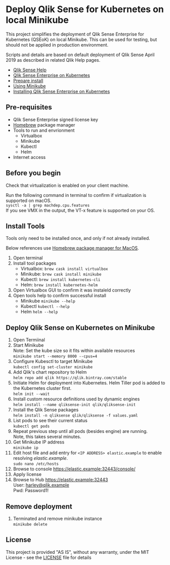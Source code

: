 # Deploy Qlik Sense for Kubernetes on local Minikube

This project simplifies the deployment of Qlik Sense Enterprise for Kubernetes (QSEoK) on local Minikube. This can be used for testing, but should not be applied in production environment. 

Scripts and details are based on default deployment of Qlik Sense April 2019 as described in related Qlik Help pages.

* [Qlik Sense Help](https://help.qlik.com/en-US/sense/Content/Sense_Helpsites/Home.htm)
* [Qlik Sense Enterprise on Kubernetes](https://help.qlik.com/en-US/sense/April2019/Subsystems/PlanningQlikSenseDeployments/Content/Sense_Deployment/Deploying-Qlik-Sense-multi-cloud-Efe.htm)
* [Prepare install](https://help.qlik.com/en-US/sense/April2019/Subsystems/PlanningQlikSenseDeployments/Content/Sense_Deployment/Preparing-Qlik-Sense-multi-cloud-Efe.htm)
* [Using Minikube](https://help.qlik.com/en-US/sense/April2019/Subsystems/PlanningQlikSenseDeployments/Content/Sense_Deployment/using-minikube-qseok.htm)
* [Installing Qlik Sense Enterprise on Kubernetes](https://help.qlik.com/en-US/sense/April2019/Subsystems/PlanningQlikSenseDeployments/Content/Sense_Deployment/Installing-Qlik-Sense-multi-cloud-Efe.htm)

## Pre-requisites

- Qlik Sense Enterprise signed license key
- [Homebrew](https://brew.sh/) package manager
- Tools to run and envrionment 
    - Virtualbox
    - Minikube
    - Kubectl
    - Helm
- Internet access

## Before you begin 

Check that virtualization is enabled on your client machine. 

Run the following command in terminal to confirm if virtualization is supported on macOS.
<br/>`sysctl -a | grep machdep.cpu.features`
<br/>If you see VMX in the output, the VT-x feature is supported on your OS.

## Install Tools
Tools only need to be installed once, and only if not already installed. 

Below references use [Homebrew package manager for MacOS](https://brew.sh/). 

1. Open terminal
1. Install tool packages 
    - Virtualbox: `brew cask install virtualbox`
    - Minikube: `brew cask install minikube`
    - Kubectl: `brew install kubernetes-cli`
    - Helm: `brew install kubernetes-helm`
1. Open Virtualbox GUI to confirm it was instaleld correctly 
1. Open tools help to confirm successful install
    - Minikube `minikube --help`
    - Kubectl `kubectl --help`
    - Helm `helm --help`

## Deploy Qlik Sense on Kubernetes on Minikube

1. Open Termiinal 
1. Start Minikube 
<br/>Note: Set the kube size so it fits within available resources
<br/>`minikube start --memory 8000 --cpus=4`
1. Configure Kubesctl to target Minikube 
<br/>`kubectl config set-cluster minikube`
1. Add Qlik's chart repository to Helm 
<br/>`helm repo add qlik https://qlik.bintray.com/stable`
1. Initiate Helm for deployment into Kubernetes. Helm Tiller pod is added to the Kubernetes cluster first.
 <br/>`helm init --wait`
1. Install custom resource definitions used by dynamic engines
<br/>`helm install --name qliksense-init qlik/qliksense-init`
1. Install the Qlik Sense packages
<br/>`helm install -n qliksense qlik/qliksense -f values.yaml`
1. List pods to see their current status
<br/>`kubectl get pods`
1. Repeat previous step until all pods (besides engine) are running. 
<br/>Note, this takes several minutes. 
1. Get Minikube IP address 
<br/>`minikube ip`
1. Edit host file and add entry for `<IP ADDRESS> elastic.example` to enable resolving *elastic.example*.
<br/>`sudo nano /etc/hosts`
1. Browse to console https://elastic.example:32443/console/
1. Apply license
1. Browse to Hub https://elastic.example:32443
    <br/>User: harley@qlik.example
    <br/>Pwd: Password1!

## Remove deployment

1. Terminated and remove minikube instance 
<br /> `minikube delete`

## License

This project is provided "AS IS", without any warranty, under the MIT License - see the [LICENSE](LICENSE) file for details

